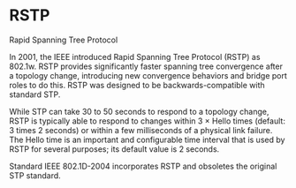 # RSTP


Rapid Spanning Tree Protocol

In 2001, the IEEE introduced Rapid Spanning Tree Protocol (RSTP) as
802.1w. RSTP provides significantly faster spanning tree convergence
after a topology change, introducing new convergence behaviors and
bridge port roles to do this. RSTP was designed to be
backwards-compatible with standard STP.

While STP can take 30 to 50 seconds to respond to a topology change,
RSTP is typically able to respond to changes within 3 × Hello times
(default: 3 times 2 seconds) or within a few milliseconds of a physical
link failure. The Hello time is an important and configurable time
interval that is used by RSTP for several purposes; its default value is
2 seconds.

Standard IEEE 802.1D-2004 incorporates RSTP and obsoletes the original
STP standard.

